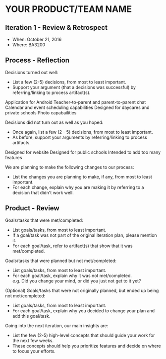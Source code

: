 # YOUR PRODUCT/TEAM NAME

## Iteration 1 - Review & Retrospect

 * When: October 21, 2016
 * Where: BA3200

## Process - Reflection

Decisions turned out well:

 * List a few (2-5) decisions, from most to least important.
 * Support your argument (that a decisions was successful) by referring/linking to process artifact(s).
 
Application for Android
Teacher-to-parent and parent-to-parent chat
Calendar and event scheduling capabilities
Designed for daycares and private schools
Photo capabailities

Decisions did not turn out as well as you hoped:

 * Once again, list a few (2 - 5) decisions, from most to least important.
 * As before, support your arguments by referring/linking to process artifacts.
 
Designed for website
Designed for public schools
Intended to add too many features

We are planning to make the following changes to our process:

 * List the changes you are planning to make, if any, from most to least important.
 * For each change, explain why you are making it by referring to a decision that didn't work well.


## Product - Review

Goals/tasks that were met/completed:

 * List goals/tasks, from most to least important.
 * If a goal/task was not part of the original iteration plan, please mention it.
 * For each goal/task, refer to artifact(s) that show that it was met/completed.

Goals/tasks that were planned but not met/completed:

 * List goals/tasks, from most to least important.
 * For each goal/task, explain why it was not met/completed.      
   e.g. Did you change your mind, or did you just not get to it yet?

(Optional) Goals/tasks that were not originally planned, but ended up being not met/completed:

 * List goals/tasks, from most to least important.
 * For each goal/task, explain why you decided to change your plan and add this goal/task.


Going into the next iteration, our main insights are:

 * List the few (2-5) high-level concepts that should guide your work for the next few weeks.
 * These concepts should help you prioritize features and decide on where to focus your efforts.
